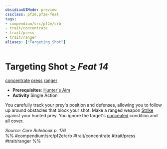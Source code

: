 ```yaml
---
obsidianUIMode: preview
cssclass: pf2e,pf2e-feat
tags:
- compendium/src/pf2e/crb
- trait/concentrate
- trait/press
- trait/ranger
aliases: ["Targeting Shot"]
---
```

# Targeting Shot  [>](chapter-9-playing-the-game.md#Actions "Single Action") *Feat 14*  
[concentrate](concentrate.md "Concentrate Action & Ability Trait")  [press](press.md "Press Combat Trait")  [ranger](Reference/Rules/Traits/ranger.md "Ranger Class Trait")  

- **Prerequisites**: [Hunter's Aim](hunters-aim.md)
- **Activity** Single Action

You carefully track your prey's position and defenses, allowing you to follow up around obstacles that block your shot. Make a ranged weapon [Strike](strike.md) against your hunted prey. You ignore the target's [concealed](conditions.md#Concealed) condition and all cover.

*Source: Core Rulebook p. 176*  
%% #compendium/src/pf2e/crb #trait/concentrate #trait/press #trait/ranger %%